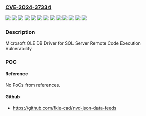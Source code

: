 ### [CVE-2024-37334](https://cve.mitre.org/cgi-bin/cvename.cgi?name=CVE-2024-37334)
![](https://img.shields.io/static/v1?label=Product&message=Microsoft%20OLE%20DB%20Driver%2018%20for%20SQL%20Server&color=blue)
![](https://img.shields.io/static/v1?label=Product&message=Microsoft%20OLE%20DB%20Driver%2019%20for%20SQL%20Server&color=blue)
![](https://img.shields.io/static/v1?label=Product&message=Microsoft%20SQL%20Server%202019%20(GDR)&color=blue)
![](https://img.shields.io/static/v1?label=Product&message=Microsoft%20SQL%20Server%202019%20for%20x64-based%20Systems%20(CU%2027)&color=blue)
![](https://img.shields.io/static/v1?label=Product&message=Microsoft%20SQL%20Server%202022%20(GDR)&color=blue)
![](https://img.shields.io/static/v1?label=Product&message=Microsoft%20SQL%20Server%202022%20for%20(CU%2013)&color=blue)
![](https://img.shields.io/static/v1?label=Version&message=15.0.0%3C%2015.0.2116.2%20&color=brighgreen)
![](https://img.shields.io/static/v1?label=Version&message=15.0.0%3C%2015.0.4382.1%20&color=brighgreen)
![](https://img.shields.io/static/v1?label=Version&message=16.0.0%3C%2016.0.1121.4%20&color=brighgreen)
![](https://img.shields.io/static/v1?label=Version&message=16.0.0%3C%2016.0.4131.2%20&color=brighgreen)
![](https://img.shields.io/static/v1?label=Version&message=18.0.0%3C%2018.7.0004.0%20&color=brighgreen)
![](https://img.shields.io/static/v1?label=Version&message=19.0.0%3C%2019.3.0005.0%20&color=brighgreen)
![](https://img.shields.io/static/v1?label=Vulnerability&message=CWE-122%3A%20Heap-based%20Buffer%20Overflow&color=brighgreen)

### Description

Microsoft OLE DB Driver for SQL Server Remote Code Execution Vulnerability

### POC

#### Reference
No PoCs from references.

#### Github
- https://github.com/fkie-cad/nvd-json-data-feeds

